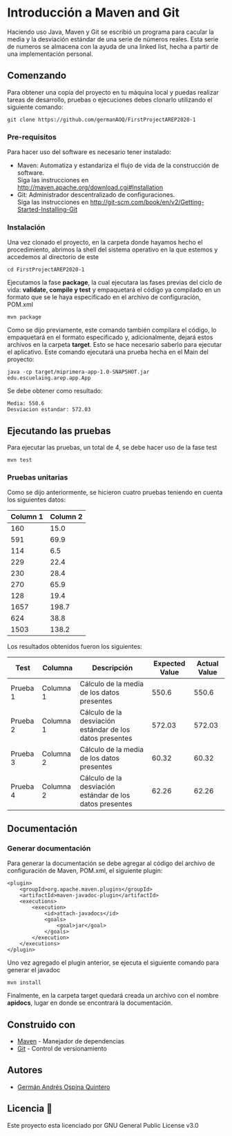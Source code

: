 # Introducción a Maven and Git                  
Haciendo uso Java, Maven y Git se escribió un programa para cacular la media y la desviación estándar de una serie de números reales. Esta serie de numeros se almacena con la ayuda de una linked list, hecha a partir de una implementación personal.
## Comenzando
Para obtener una copia del proyecto en tu máquina local y puedas realizar tareas de desarrollo, pruebas o ejecuciones debes clonarlo utilizando el siguiente comando:
```
git clone https://github.com/germanAOQ/FirstProjectAREP2020-1
```
### Pre-requisitos
Para hacer uso del software es necesario tener instalado:
* Maven: Automatiza y estandariza el flujo de vida de la construcción de software.                 
    Siga las instrucciones en http://maven.apache.org/download.cgi#Installation
* Git: Administrador descentralizado de configuraciones.                     
    Siga las instrucciones en http://git-scm.com/book/en/v2/Getting-Started-Installing-Git
### Instalación
Una vez clonado el proyecto, en la carpeta donde hayamos hecho el procedimiento, abrimos la shell del sistema operativo en la que estemos y accedemos al directorio de este
```
cd FirstProjectAREP2020-1
```
Ejecutamos la fase **package**, la cual ejecutara las fases previas del ciclo de vida: **validate, compile y test** y empaquetará el código ya compilado en un formato que se le haya especificado en el archivo de configuración, POM.xml
```
mvn package
```
Como se dijo previamente, este comando también compilara el código, lo empaquetará en el formato especificado y, adicionalmente, dejará estos archivos en la carpeta **target**. Esto se hace necesario saberlo para ejecutar el aplicativo. Este comando ejecutará una prueba hecha en el Main del proyecto:
```
java -cp target/miprimera-app-1.0-SNAPSHOT.jar edu.escuelaing.arep.app.App
```
Se debe obtener como resultado:
```
Media: 550.6
Desviacion estandar: 572.03
```
## Ejecutando las pruebas
Para ejecutar las pruebas, un total de 4, se debe hacer uso de la fase test
```
mvn test
```
### Pruebas unitarias
Como se dijo anteriormente, se hicieron cuatro pruebas teniendo en cuenta los siguientes datos:

| Column 1 | Column 2 |
| ---------- | ---------- |
| 160   | 15.0   |
| 591   | 69.9   |
| 114   | 6.5   |
| 229   | 22.4   |
| 230   | 28.4   |
| 270   | 65.9   |
| 128   | 19.4   |
| 1657  | 198.7   |
| 624   | 38.8   |
| 1503  | 138.2   |

Los resultados obtenidos fueron los siguientes:

| Test | Columna |Descripción |Expected Value | Actual Value |
| ---------- | ---------- | ---------- | ---------- | ---------- |
|Prueba 1| Columna 1 | Cálculo de la media de los datos presentes | 550.6| 550.6|
|Prueba 2| Columna 1 | Cálculo de la desviación estándar de los datos presentes | 572.03| 572.03|
|Prueba 3| Columna 2 | Cálculo de la media de los datos presentes | 60.32| 60.32|
|Prueba 4| Columna 2 | Cálculo de la desviación estándar de los datos presentes | 62.26| 62.26|

## Documentación

### Generar documentación
Para generar la documentación se debe agregar al código del archivo de configuración de Maven, POM.xml, el siguiente plugin:
```
<plugin>
	<groupId>org.apache.maven.plugins</groupId>
	<artifactId>maven-javadoc-plugin</artifactId>
	<executions>
		<execution>
			<id>attach-javadocs</id>
			<goals>
				<goal>jar</goal>
			</goals>
		</execution>
	</executions>
</plugin>

```
Uno vez agregado el plugin anterior, se ejecuta el siguiente comando para generar el javadoc
```
mvn install
```
Finalmente, en la carpeta target quedará creada un archivo con el nombre **apidocs**, lugar en donde se encontrará la documentación.

## Construido con 
* [Maven](https://maven.apache.org/) - Manejador de dependencias
* [Git](https://github.com/) - Control de versionamiento

## Autores 
* [Germán Andrés Ospina Quintero](https://github.com/germanAOQ)

## Licencia 📄
Este proyecto esta licenciado por GNU General Public License v3.0

